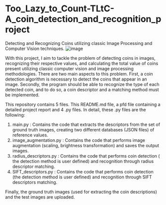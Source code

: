 # Too_Lazy_to_Count-TLtC-A_coin_detection_and_recognition_project
Detecting and Recognizing Coins utilizing classic Image Processing and Computer Vision techniques.
![image](https://github.com/user-attachments/assets/4268c859-142a-4b92-9185-f3cf4c1d42a8)



With this project, I aim to tackle the problem of detecting coins in images, recognizing their respective values, and calculating the total value of coins present utilizing classic computer vision and image processing methodologies. There are two main aspects to this problem. First, a coin detection algorithm is necessary to detect the coins that appear in an image. Secondly, the program should be able to recognize the type of each detected coin, and to do so, a coin descriptor and a matching method must be implemented.

This repository contains 5 files. This README.md file, a pfd file containing a detailed project report and 4 .py files. In detail, these .py files are the following:

1) main.py : Contains the code that extracts the descriptors from the set of ground truth images, creating two different databases (JSON files) of reference values.
2) image_augmentation.py : Contains the code that performs image augmentation (scaling, brightness transformation) and saves the output images.
3) radius_descriptors.py : Contains the code that performs coin detection ( the detection method is user defined) and recognition through radius descriptor matching.
4) SIFT_descriptors.py : Contains the code that performs coin detection (the detection method is user defined) and recognition through SIFT descriptors matching.

Finally, the ground truth images (used for extracting the coin descriptions) and the test images are uploaded.
